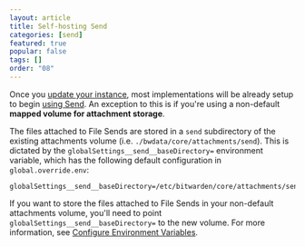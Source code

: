 ```yaml
---
layout: article
title: Self-hosting Send
categories: [send]
featured: true
popular: false
tags: []
order: "08"
---
```


Once you [update your instance]({{site.baseurl}}/article/updating-on-premise/), most implementations will be already setup to begin [using Send]({{site.baseurl}}/article/create-send/). An exception to this is if you're using a non-default **mapped volume for attachment storage**.

The files attached to File Sends are stored in a `send` subdirectory of the existing attachments volume (i.e. `./bwdata/core/attachments/send`). This is dictated by the `globalSettings__send__baseDirectory=` environment variable, which has the following default configuration in `global.override.env`:

```
globalSettings__send__baseDirectory=/etc/bitwarden/core/attachments/send
```

If you want to store the files attached to File Sends in your non-default attachments volume, you'll need to point `globalSettings__send__baseDirectory=` to the new volume. For more information, see [Configure Environment Variables](/article/environment-variables/).
